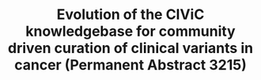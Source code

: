 ---
title: "Evolution of the CIViC knowledgebase for community driven curation of clinical variants in cancer (Permanent Abstract 3215)"
event: "AACR 2020 II"
---